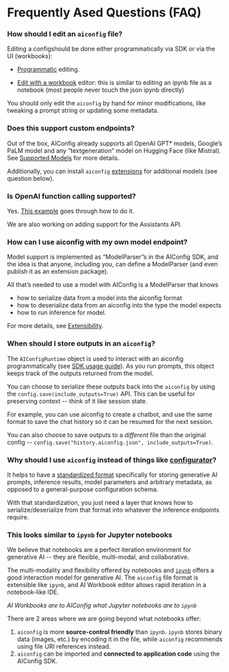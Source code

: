 # Frequently Ased Questions (FAQ)

### How should I edit an `aiconfig` file?

Editing a configshould be done either programmatically via SDK or via the UI (workbooks):

- [Programmatic](https://github.com/lastmile-ai/aiconfig/blob/main/cookbooks/Create-AIConfig-Programmatically/create_aiconfig_programmatically.ipynb) editing.

- [Edit with a workbook](#edit-aiconfig-in-a-notebook-editor) editor: this is similar to editing an ipynb file as a notebook (most people never touch the json ipynb directly)

You should only edit the `aiconfig` by hand for minor modifications, like tweaking a prompt string or updating some metadata.

### Does this support custom endpoints?

Out of the box, AIConfig already supports all OpenAI GPT\* models, Google’s PaLM model and any “textgeneration” model on Hugging Face (like Mistral). See [Supported Models](#supported-models) for more details.

Additionally, you can install `aiconfig` [extensions](https://github.com/lastmile-ai/aiconfig/tree/main/extensions) for additional models (see question below).

### Is OpenAI function calling supported?

Yes. [This example](https://github.com/lastmile-ai/aiconfig/tree/main/cookbooks/Function-Calling-OpenAI) goes through how to do it.

We are also working on adding support for the Assistants API.

### How can I use aiconfig with my own model endpoint?

Model support is implemented as “ModelParser”s in the AIConfig SDK, and the idea is that anyone, including you, can define a ModelParser (and even publish it as an extension package).

All that’s needed to use a model with AIConfig is a ModelParser that knows

- how to serialize data from a model into the aiconfig format
- how to deserialize data from an aiconfig into the type the model expects
- how to run inference for model.

For more details, see [Extensibility](https://aiconfig.lastmileai.dev/docs/extensibility).

### When should I store outputs in an `aiconfig`?

The `AIConfigRuntime` object is used to interact with an aiconfig programmatically (see [SDK usage guide](#aiconfig-sdk)). As you run prompts, this object keeps track of the outputs returned from the model.

You can choose to serialize these outputs back into the `aiconfig` by using the `config.save(include_outputs=True)` API. This can be useful for preserving context -- think of it like session state.

For example, you can use aiconfig to create a chatbot, and use the same format to save the chat history so it can be resumed for the next session.

You can also choose to save outputs to a _different_ file than the original config -- `config.save("history.aiconfig.json", include_outputs=True)`.

### Why should I use `aiconfig` instead of things like [configurator](https://pypi.org/project/configurator/)?

It helps to have a [standardized format](http://aiconfig.lastmileai.dev/docs/overview/ai-config-format) specifically for storing generative AI prompts, inference results, model parameters and arbitrary metadata, as opposed to a general-purpose configuration schema.

With that standardization, you just need a layer that knows how to serialize/deserialize from that format into whatever the inference endpoints require.

### This looks similar to `ipynb` for Jupyter notebooks

We believe that notebooks are a perfect iteration environment for generative AI -- they are flexible, multi-modal, and collaborative.

The multi-modality and flexibility offered by notebooks and [`ipynb`](https://ipython.org/ipython-doc/3/notebook/nbformat.html) offers a good interaction model for generative AI. The `aiconfig` file format is extensible like `ipynb`, and AI Workbook editor allows rapid iteration in a notebook-like IDE.

_AI Workbooks are to AIConfig what Jupyter notebooks are to `ipynb`_

There are 2 areas where we are going beyond what notebooks offer:

1. `aiconfig` is more **source-control friendly** than `ipynb`. `ipynb` stores binary data (images, etc.) by encoding it in the file, while `aiconfig` recommends using file URI references instead.
2. `aiconfig` can be imported and **connected to application code** using the AIConfig SDK.
